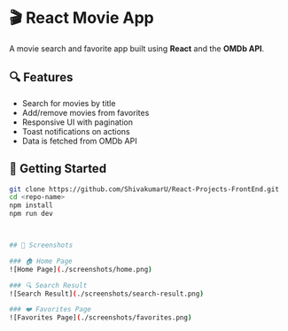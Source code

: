 # 🎬 React Movie App

A movie search and favorite app built using **React** and the **OMDb API**.

## 🔍 Features

- Search for movies by title
- Add/remove movies from favorites
- Responsive UI with pagination
- Toast notifications on actions
- Data is fetched from OMDb API

## 🚀 Getting Started

```bash
git clone https://github.com/ShivakumarU/React-Projects-FrontEnd.git
cd <repo-name>
npm install
npm run dev



## 📸 Screenshots

### 🏠 Home Page
![Home Page](./screenshots/home.png)

### 🔍 Search Result
![Search Result](./screenshots/search-result.png)

### ❤️ Favorites Page
![Favorites Page](./screenshots/favorites.png)

